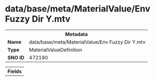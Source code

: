 <h1>data/base/meta/MaterialValue/Env Fuzzy Dir Y.mtv</h1><table><tr><th colspan="100%">Metadata</th></tr><tr><td><b>Name</b></td><td>data/base/meta/MaterialValue/Env Fuzzy Dir Y.mtv</td></tr><tr><td><b>Type</b></td><td>MaterialValueDefinition</td></tr><tr><td><b>SNO ID</b></td><td>472190</td></tr></table>

<table><tr><th colspan="100%">Fields</th></tr></table>


